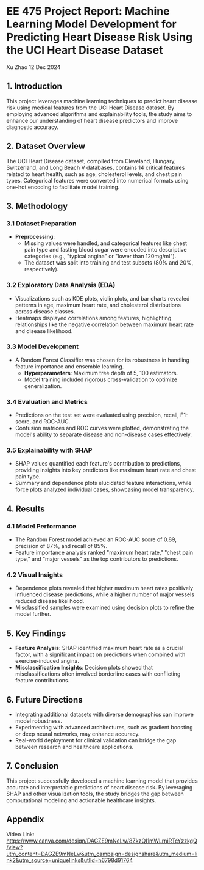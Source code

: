 # EE 475 Project Report: Machine Learning Model Development for Predicting Heart Disease Risk Using the UCI Heart Disease Dataset
Xu Zhao 12 Dec 2024

## 1. Introduction

This project leverages machine learning techniques to predict heart disease risk using medical features from the UCI Heart Disease dataset. By employing advanced algorithms and explainability tools, the study aims to enhance our understanding of heart disease predictors and improve diagnostic accuracy.

## 2. Dataset Overview

The UCI Heart Disease dataset, compiled from Cleveland, Hungary, Switzerland, and Long Beach V databases, contains 14 critical features related to heart health, such as age, cholesterol levels, and chest pain types. Categorical features were converted into numerical formats using one-hot encoding to facilitate model training.

## 3. Methodology

### 3.1 Dataset Preparation
- **Preprocessing**: 
  - Missing values were handled, and categorical features like chest pain type and fasting blood sugar were encoded into descriptive categories (e.g., "typical angina" or "lower than 120mg/ml").
  - The dataset was split into training and test subsets (80% and 20%, respectively).
  
### 3.2 Exploratory Data Analysis (EDA)
- Visualizations such as KDE plots, violin plots, and bar charts revealed patterns in age, maximum heart rate, and cholesterol distributions across disease classes.
- Heatmaps displayed correlations among features, highlighting relationships like the negative correlation between maximum heart rate and disease likelihood.

### 3.3 Model Development
- A Random Forest Classifier was chosen for its robustness in handling feature importance and ensemble learning.
  - **Hyperparameters**: Maximum tree depth of 5, 100 estimators.
  - Model training included rigorous cross-validation to optimize generalization.

### 3.4 Evaluation and Metrics
- Predictions on the test set were evaluated using precision, recall, F1-score, and ROC-AUC.
- Confusion matrices and ROC curves were plotted, demonstrating the model's ability to separate disease and non-disease cases effectively.

### 3.5 Explainability with SHAP
- SHAP values quantified each feature's contribution to predictions, providing insights into key predictors like maximum heart rate and chest pain type.
- Summary and dependence plots elucidated feature interactions, while force plots analyzed individual cases, showcasing model transparency.

## 4. Results

### 4.1 Model Performance
- The Random Forest model achieved an ROC-AUC score of 0.89, precision of 87%, and recall of 85%.
- Feature importance analysis ranked "maximum heart rate," "chest pain type," and "major vessels" as the top contributors to predictions.

### 4.2 Visual Insights
- Dependence plots revealed that higher maximum heart rates positively influenced disease predictions, while a higher number of major vessels reduced disease likelihood.
- Misclassified samples were examined using decision plots to refine the model further.

## 5. Key Findings
- **Feature Analysis**: SHAP identified maximum heart rate as a crucial factor, with a significant impact on predictions when combined with exercise-induced angina.
- **Misclassification Insights**: Decision plots showed that misclassifications often involved borderline cases with conflicting feature contributions.

## 6. Future Directions
- Integrating additional datasets with diverse demographics can improve model robustness.
- Experimenting with advanced architectures, such as gradient boosting or deep neural networks, may enhance accuracy.
- Real-world deployment for clinical validation can bridge the gap between research and healthcare applications.

## 7. Conclusion

This project successfully developed a machine learning model that provides accurate and interpretable predictions of heart disease risk. By leveraging SHAP and other visualization tools, the study bridges the gap between computational modeling and actionable healthcare insights.

## Appendix
Video Link:
https://www.canva.com/design/DAGZE9mNeLw/8ZkzQI1mWLrniRTcYzzkgQ/view?utm_content=DAGZE9mNeLw&utm_campaign=designshare&utm_medium=link2&utm_source=uniquelinks&utlId=h6798d91764